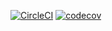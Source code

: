 [![CircleCI](https://circleci.com/gh/Mesqualito/image-referencer.svg?style=svg)](https://circleci.com/gh/Mesqualito/image-referencer) [![codecov](https://codecov.io/gh/Mesqualito/image-referencer/branch/master/graph/badge.svg)](https://codecov.io/gh/Mesqualito/image-referencer)


